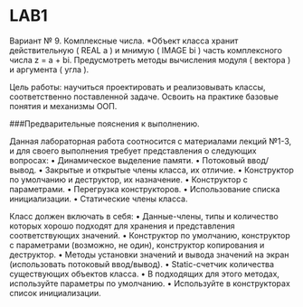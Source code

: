 # LAB1
Вариант № 9. Комплексные числа.
*Объект класса хранит действительную ( REAL a ) и мнимую ( IMAGE bi ) часть комплексного числа z = a + bi.
Предусмотреть методы вычисления модуля ( вектора ) и аргумента ( угла ).

Цель работы: научиться проектировать и реализовывать классы, соответственно поставленной задаче. Освоить на практике базовые понятия и механизмы ООП.

###Предварительные пояснения к выполнению.

Данная лабораторная работа соотносится с материалами лекций №1-3, и для своего выполнения требует представления о следующих вопросах:
•	Динамическое выделение памяти.
•	Потоковый ввод/вывод.
•	Закрытые и открытые члены класса, их отличие.
•	Конструктор по умолчанию и деструктор, их назначение.
•	Конструктор с параметрами.
•	Перегрузка конструкторов.
•	Использование списка инициализации.
•	Статические члены класса.

Класс должен включать в себя:
•	Данные-члены, типы и количество которых хорошо подходят для хранения и представления соответствующих значений.
•	Конструктор по умолчанию, конструктор с параметрами (возможно, не один), конструктор копирования и деструктор. 
•	Методы установки значений и вывода значений на экран (использовать потоковый ввод/вывод). 
•	Static-счетчик количества существующих объектов класса.
•	В подходящих для этого методах, используйте параметры по умолчанию.
•	Используйте в конструкторах список инициализации. 

